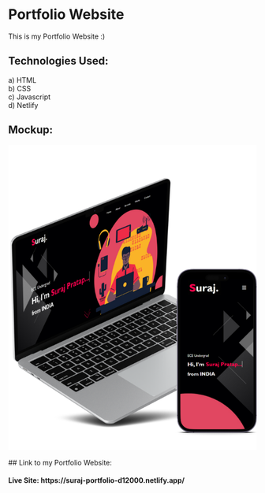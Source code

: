 # Portfolio Website
This is my Portfolio Website :)
 
## Technologies Used:

a) HTML <br>
b) CSS <br>
c) Javascript <br>
d) Netlify <br>

## Mockup:
<p align="center">
  <img src="Portfolio/images/w3.png"/>
</p>
## Link to my Portfolio Website:
<h4> Live Site: https://suraj-portfolio-d12000.netlify.app/
